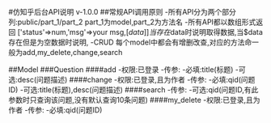 #仿知乎后台API说明 v-1.0.0
##常规API调用原则
    -所有API分为两个部分
        列:public/part_1/part_2
        part_1为model,part_2为方法名
    -所有API都以数组形式返回
        ['status'=>num,'msg'=>your msg,[$data]]
        当存在$data时说明取得数据,当$data存在但是为空数据时说明,
    -CRUD
        每个model中都会有增删改查,对应的方法命一般为add,my_delete,change,search

##Model
###Question
####add
-权限:已登录
-传参:
    -必填:title(标题)
    -可选:desc(问题描述)
####change
-权限:已登录,且为作者
-传参:
    -必填:qid(问题ID)
    -可选:title(标题),desc(问题描述)
####search
-传参:
    -可选:qid(问题ID,有此参数时只查询该问题,没有默认查询10条问题)
####my_delete
-权限:已登录,且为作者
-传参:
    -必填:qid(问题ID)


